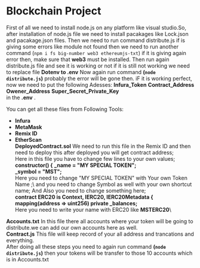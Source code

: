 # Blockchain Project 
First of all we need to install node.js on any platform like visual studio.So, after installation of node.js file we need to install pacakages like Lock.json and pacakage.json files.
Then we need to run command distribute.js if is giving some errors like module not found then we need to run another command
(`npm i fs big-number web3 ethereumjs-txt`)
if it is giving again error then, make sure that 
**web3** must be installed.
Then run again distribute.js file and see it is working or not if it is still not working we need to replace file
**Dotenv to  .env**
Now again run command 
**(`node distribute.js`)** probably the error will be gone then.
iF it is working perfect, now we need to put the following Adesses:
 **Infura_Token**
 **Contract_Address**
 **Owener_Address**
**Super_Secret_Private_Key**\
in the **.env** .

You can get all these files from Following Tools:
* **Infura**
* **MetaMask**
* **Remix ID**
* **EtherScan**\
 **DeployedContract.sol** 
We need to run this file in the Remix ID and then need to deploy this after deployed you will get contract address;\
Here in this file you have to change few lines to your own values;\
 **constructor() \{**
       **_name = "MY SPECIAL TOKEN"; \
        _symbol = "MST";**\
Here you need to change "MY SPECIAL TOKEN" with Your own Token Name ;\ and you need to change Symbol as well with your own shortcut name;
And Also you need to change something here;\
**contract ERC20 is Context, IERC20, IERC20Metadata {\
    mapping(address => uint256) private _balances;**\
Here you need to write your name with ERC20 like **MSTERC20**\

**Accounts.txt**
In this file there all accounts where your token will be going to distribute.we can add our own accounts here as well.\
**Contract.js**
This file will keep record of your all address and trancations and everything.\
After doing all these steps you need to again run command **(`node distribute.js`)**  then your tokens will be transfer to those 10 accounts which is in Accounts.txt
